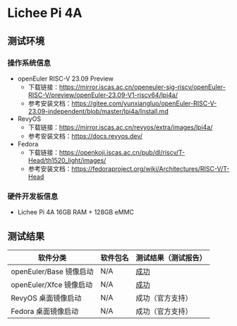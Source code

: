 # Lichee Pi 4A

## 测试环境

### 操作系统信息

- openEuler RISC-V 23.09 Preview
    - 下载链接：https://mirror.iscas.ac.cn/openeuler-sig-riscv/openEuler-RISC-V/preview/openEuler-23.09-V1-riscv64/lpi4a/
    - 参考安装文档：https://gitee.com/yunxiangluo/openEuler-RISC-V-23.09-independent/blob/master/lpi4a/Install.md
- RevyOS
    - 下载链接：https://mirror.iscas.ac.cn/revyos/extra/images/lpi4a/
    - 参考安装文档：https://docs.revyos.dev/
- Fedora
    - 下载链接：https://openkoji.iscas.ac.cn/pub/dl/riscv/T-Head/th1520_light/images/
    - 参考安装文档：https://fedoraproject.org/wiki/Architectures/RISC-V/T-Head

### 硬件开发板信息

- Lichee Pi 4A 16GB RAM + 128GB eMMC

## 测试结果

| 软件分类                | 软件包名 | 测试结果（测试报告） |
|---------------------|----------|------------------|
| openEuler/Base 镜像启动 | N/A      | [成功][oERV]       |
| openEuler/Xfce 镜像启动 | N/A      | [成功][oERV]       |
| RevyOS 桌面镜像启动     | N/A      | 成功（官方支持）     |
| Fedora 桌面镜像启动     | N/A      | 成功（官方支持）     |

[oERV]: https://gitee.com/yunxiangluo/openEuler-RISC-V-23.09-independent/tree/master/lpi4a